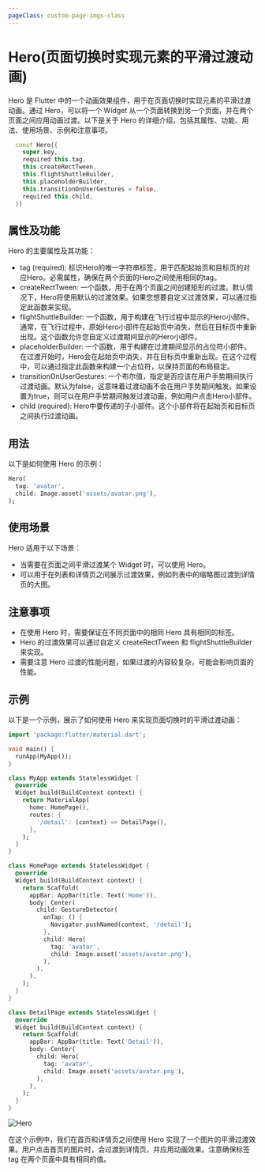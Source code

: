 ```yaml
---
pageClass: custom-page-imgs-class
---
```


# Hero(页面切换时实现元素的平滑过渡动画)

Hero 是 Flutter 中的一个动画效果组件，用于在页面切换时实现元素的平滑过渡动画。通过 Hero，可以将一个 Widget 从一个页面转换到另一个页面，并在两个页面之间应用动画过渡。以下是关于 Hero 的详细介绍，包括其属性、功能、用法、使用场景、示例和注意事项。

```dart
  const Hero({
    super.key,
    required this.tag,
    this.createRectTween,
    this.flightShuttleBuilder,
    this.placeholderBuilder,
    this.transitionOnUserGestures = false,
    required this.child,
  })
```

## 属性及功能

Hero 的主要属性及其功能：

- tag (required): 标识Hero的唯一字符串标签，用于匹配起始页和目标页的对应Hero。必需属性，确保在两个页面的Hero之间使用相同的tag。
- createRectTween: 一个函数，用于在两个页面之间创建矩形的过渡。默认情况下，Hero将使用默认的过渡效果。如果您想要自定义过渡效果，可以通过指定此函数来实现。
- flightShuttleBuilder: 一个函数，用于构建在飞行过程中显示的Hero小部件。通常，在飞行过程中，原始Hero小部件在起始页中消失，然后在目标页中重新出现。这个函数允许您自定义过渡期间显示的Hero小部件。
- placeholderBuilder: 一个函数，用于构建在过渡期间显示的占位符小部件。在过渡开始时，Hero会在起始页中消失，并在目标页中重新出现。在这个过程中，可以通过指定此函数来构建一个占位符，以保持页面的布局稳定。
- transitionOnUserGestures: 一个布尔值，指定是否应该在用户手势期间执行过渡动画。默认为false，这意味着过渡动画不会在用户手势期间触发。如果设置为true，则可以在用户手势期间触发过渡动画，例如用户点击Hero小部件。
- child (required): Hero中要传递的子小部件。这个小部件将在起始页和目标页之间执行过渡动画。

## 用法

以下是如何使用 Hero 的示例：

```dart
Hero(
  tag: 'avatar',
  child: Image.asset('assets/avatar.png'),
);
```

## 使用场景

Hero 适用于以下场景：

- 当需要在页面之间平滑过渡某个 Widget 时，可以使用 Hero。
- 可以用于在列表和详情页之间展示过渡效果，例如列表中的缩略图过渡到详情页的大图。

## 注意事项

- 在使用 Hero 时，需要保证在不同页面中的相同 Hero 具有相同的标签。
- Hero 的过渡效果可以通过自定义 createRectTween 和 flightShuttleBuilder 来实现。
- 需要注意 Hero 过渡的性能问题，如果过渡的内容较复杂，可能会影响页面的性能。

## 示例

以下是一个示例，展示了如何使用 Hero 来实现页面切换时的平滑过渡动画：

```dart
import 'package:flutter/material.dart';

void main() {
  runApp(MyApp());
}

class MyApp extends StatelessWidget {
  @override
  Widget build(BuildContext context) {
    return MaterialApp(
      home: HomePage(),
      routes: {
        '/detail': (context) => DetailPage(),
      },
    );
  }
}

class HomePage extends StatelessWidget {
  @override
  Widget build(BuildContext context) {
    return Scaffold(
      appBar: AppBar(title: Text('Home')),
      body: Center(
        child: GestureDetector(
          onTap: () {
            Navigator.pushNamed(context, '/detail');
          },
          child: Hero(
            tag: 'avatar',
            child: Image.asset('assets/avatar.png'),
          ),
        ),
      ),
    );
  }
}

class DetailPage extends StatelessWidget {
  @override
  Widget build(BuildContext context) {
    return Scaffold(
      appBar: AppBar(title: Text('Detail')),
      body: Center(
        child: Hero(
          tag: 'avatar',
          child: Image.asset('assets/avatar.png'),
        ),
      ),
    );
  }
}
```

![Hero](./imgs/Hero.gif)

在这个示例中，我们在首页和详情页之间使用 Hero 实现了一个图片的平滑过渡效果。用户点击首页的图片时，会过渡到详情页，并应用动画效果。注意确保标签 tag 在两个页面中具有相同的值。
